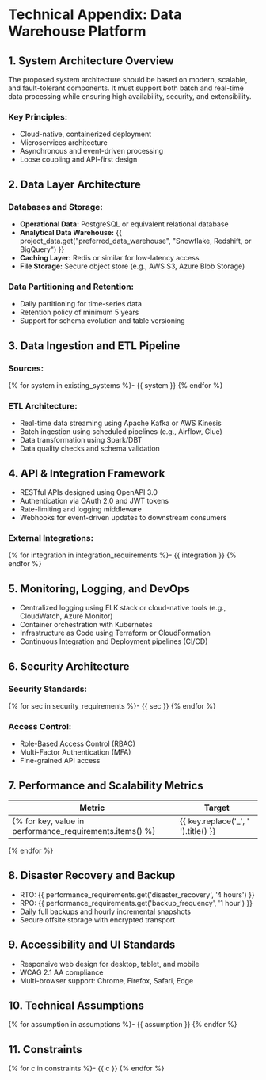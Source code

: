# Technical Appendix: Data Warehouse Platform

## 1. System Architecture Overview

The proposed system architecture should be based on modern, scalable, and fault-tolerant components. It must support both batch and real-time data processing while ensuring high availability, security, and extensibility.

### Key Principles:
- Cloud-native, containerized deployment
- Microservices architecture
- Asynchronous and event-driven processing
- Loose coupling and API-first design

## 2. Data Layer Architecture

### Databases and Storage:
- **Operational Data:** PostgreSQL or equivalent relational database
- **Analytical Data Warehouse:** {{ project_data.get("preferred_data_warehouse", "Snowflake, Redshift, or BigQuery") }}
- **Caching Layer:** Redis or similar for low-latency access
- **File Storage:** Secure object store (e.g., AWS S3, Azure Blob Storage)

### Data Partitioning and Retention:
- Daily partitioning for time-series data
- Retention policy of minimum 5 years
- Support for schema evolution and table versioning

## 3. Data Ingestion and ETL Pipeline

### Sources:
{% for system in existing_systems %}- {{ system }}
{% endfor %}

### ETL Architecture:
- Real-time data streaming using Apache Kafka or AWS Kinesis
- Batch ingestion using scheduled pipelines (e.g., Airflow, Glue)
- Data transformation using Spark/DBT
- Data quality checks and schema validation

## 4. API & Integration Framework

- RESTful APIs designed using OpenAPI 3.0
- Authentication via OAuth 2.0 and JWT tokens
- Rate-limiting and logging middleware
- Webhooks for event-driven updates to downstream consumers

### External Integrations:
{% for integration in integration_requirements %}- {{ integration }}
{% endfor %}

## 5. Monitoring, Logging, and DevOps

- Centralized logging using ELK stack or cloud-native tools (e.g., CloudWatch, Azure Monitor)
- Container orchestration with Kubernetes
- Infrastructure as Code using Terraform or CloudFormation
- Continuous Integration and Deployment pipelines (CI/CD)

## 6. Security Architecture

### Security Standards:
{% for sec in security_requirements %}- {{ sec }}
{% endfor %}

### Access Control:
- Role-Based Access Control (RBAC)
- Multi-Factor Authentication (MFA)
- Fine-grained API access

## 7. Performance and Scalability Metrics

| Metric | Target |
|--------|--------|
{% for key, value in performance_requirements.items() %}| {{ key.replace('_', ' ').title() }} | {{ value }} |
{% endfor %}

## 8. Disaster Recovery and Backup

- RTO: {{ performance_requirements.get('disaster_recovery', '4 hours') }}
- RPO: {{ performance_requirements.get('backup_frequency', '1 hour') }}
- Daily full backups and hourly incremental snapshots
- Secure offsite storage with encrypted transport

## 9. Accessibility and UI Standards

- Responsive web design for desktop, tablet, and mobile
- WCAG 2.1 AA compliance
- Multi-browser support: Chrome, Firefox, Safari, Edge

## 10. Technical Assumptions

{% for assumption in assumptions %}- {{ assumption }}
{% endfor %}

## 11. Constraints

{% for c in constraints %}- {{ c }}
{% endfor %}
